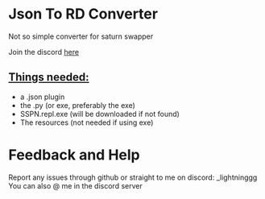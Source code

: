 # Json To RD Converter

<p>Not so simple converter for saturn swapper</p>

Join the discord <a href="https://discord.gg/saturnswapper">here</a>



<h2><u>Things needed:</u></h2>

<ul>
  <li>a .json plugin</li>
  <li>the .py (or exe, preferably the exe)</li>
  <li>SSPN.repl.exe (will be downloaded if not found)</li>
  <li>The resources (not needed if using exe)</li>
</ul>



# Feedback and Help
<p>Report any issues through github or straight to me on discord: _lightninggg </br> You can also @ me in the discord server</p>
